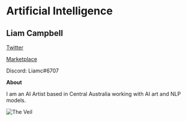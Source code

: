 # Artificial Intelligence

## Liam Campbell

[Twitter](Https:/twitter.com/liamcampbell) 

[Marketplace](https://opensea.io/collection/submersion-liamc) 

Discord: Liamc#6707

**About**

I am an AI Artist based in Central Australia working with AI art and NLP models.


![The Veil](https://lh3.googleusercontent.com/Q48eMus3DsCCjQTQbCZPhHbxqJBPpQgxu3tLpVBYCXoiOvekzyNp3MbhnOnjrX5E9d0GGHvtZBqMYPE_0Ch6lw_XcajmyUyzwfwn=w600)

